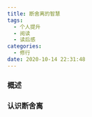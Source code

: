 ```yaml
---
title: 断舍离的智慧
tags:
  - 个人提升
  - 阅读
  - 读后感
categories:
  - 修行
date: 2020-10-14 22:31:48
---
```


### 概述



### 认识断舍离



<!-- more -->



